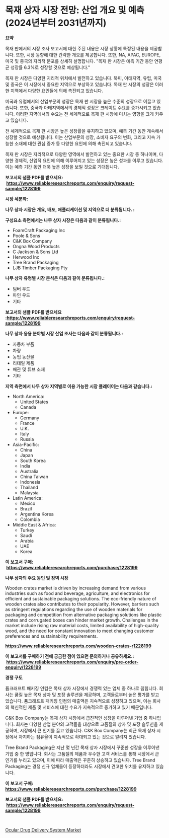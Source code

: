 <p><h1>목재 상자 시장 전망: 산업 개요 및 예측 (2024년부터 2031년까지)</h1></p><p><strong>요약</strong></p>
<p><p>목재 판에서의 시장 조사 보고서에 대한 주된 내용은 시장 상황에 특정된 내용을 제공합니다. 또한, 시장 동향에 대한 간략한 개요를 제공합니다. 또한, NA, APAC, EUROPE, 미국 및 중국의 지리적 분포를 상세히 설명합니다. "목재 판 시장은 예측 기간 동안 연평균 성장률 6.3%로 성장할 것으로 예상됩니다."</p><p>목재 판 시장은 다양한 지리적 위치에서 발전하고 있습니다. 북미, 아태지역, 유럽, 미국 및 중국은 이 시장에서 중요한 지역으로 부상하고 있습니다. 목재 판 시장의 성장은 이러한 지역에서 다양한 요인들에 의해 촉진되고 있습니다.</p><p>미국과 유럽에서의 산업부문의 성장은 목재 판 시장을 높은 수준의 성장으로 이끌고 있습니다. 또한, 중국과 아태지역에서의 경제적 성장은 크레이트 수요를 증가시키고 있습니다. 이러한 지역에서의 수요는 전 세계적으로 목재 판 시장에 미치는 영향을 크게 키우고 있습니다.</p><p>전 세계적으로 목재 판 시장은 높은 성장률을 유지하고 있으며, 예측 기간 동안 계속해서 성장할 것으로 예상됩니다. 이는 산업부문의 성장, 소비자 요구의 변화, 그리고 지속 가능한 소재에 대한 관심 증가 등 다양한 요인에 의해 촉진되고 있습니다.</p><p>목재 판 시장은 지리적으로 다양한 영역에서 발전하고 있는 중요한 시장 중 하나이며, 다양한 경제적, 산업적 요인에 의해 이루어지고 있는 성장은 높은 성과를 이루고 있습니다. 이는 예측 기간 동안 더욱 높은 성장을 보일 것으로 기대됩니다.</p></p>
<p><strong>보고서의 샘플 PDF를 받으세요: &nbsp;<a href="https://www.reliableresearchreports.com/enquiry/request-sample/1228199">https://www.reliableresearchreports.com/enquiry/request-sample/1228199</a></strong></p>
<p><strong>시장 세분화:</strong></p>
<p><strong> 나무 상자 시장은 개요, 배포, 애플리케이션 및 지역으로 더 분류됩니다. :</strong></p>
<p><strong>구성요소 측면에서는 나무 상자 시장은 다음과 같이 분류됩니다.:</strong></p>
<p><ul><li>FoamCraft Packaging Inc</li><li>Poole & Sons</li><li>C&K Box Company</li><li>Ongna Wood Products</li><li>C Jackson & Sons Ltd</li><li>Herwood Inc</li><li>Tree Brand Packaging</li><li>LJB Timber Packaging Pty</li></ul></p>
<p><strong> 나무 상자 유형별 시장 분석은 다음과 같이 분류됩니다.:</strong></p>
<p><ul><li>팀버 우드</li><li>파인 우드</li><li>기타</li></ul></p>
<p><strong>보고서의 샘플 PDF를 받으세요 :<a href="https://www.reliableresearchreports.com/enquiry/request-sample/1228199">https://www.reliableresearchreports.com/enquiry/request-sample/1228199</a></strong></p>
<p><strong> 나무 상자 응용 분야별 시장 산업 조사는 다음과 같이 분류됩니다.:</strong></p>
<p><ul><li>자동차 부품</li><li>차량</li><li>농업 농산물</li><li>리테일 제품</li><li>배관 및 튜브 소재</li><li>기타</li></ul></p>
<p><strong>지역 측면에서 나무 상자 지역별로 이용 가능한 시장 플레이어는 다음과 같습니다.:</strong></p>
<p><ul>
    <li>
        North America:
        <ul>
            <li>United States</li>
            <li>Canada</li>
        </ul>
    </li>
    <li>
        Europe:
        <ul>
            <li>Germany</li>
            <li>France</li>
            <li>U.K.</li>
            <li>Italy</li>
            <li>Russia</li>
        </ul>
    </li>
    <li>
        Asia-Pacific:
        <ul>
            <li>China</li>
            <li>Japan</li>
            <li>South Korea</li>
            <li>India</li>
            <li>Australia</li>
            <li>China Taiwan</li>
            <li>Indonesia</li>
            <li>Thailand</li>
            <li>Malaysia</li>
        </ul>
    </li>
    <li>
        Latin America:
        <ul>
            <li>Mexico</li>
            <li>Brazil</li>
            <li>Argentina Korea</li>
            <li>Colombia</li>
        </ul>
    </li>
    <li>
        Middle East & Africa:
        <ul>
            <li>Turkey</li>
            <li>Saudi</li>
            <li>Arabia</li>
            <li>UAE</li>
            <li>Korea</li>
        </ul>
    </li>
    </ul></p>
<p><strong>이 보고서 구매: &nbsp;<a href="https://www.reliableresearchreports.com/purchase/1228199">https://www.reliableresearchreports.com/purchase/1228199</a></strong></p>
<p><strong>나무 상자의 주요 동인 및 장벽 시장</strong></p>
<p><p>Wooden crates market is driven by increasing demand from various industries such as food and beverage, agriculture, and electronics for efficient and sustainable packaging solutions. The eco-friendly nature of wooden crates also contributes to their popularity. However, barriers such as stringent regulations regarding the use of wooden materials for packaging and competition from alternative packaging solutions like plastic crates and corrugated boxes can hinder market growth. Challenges in the market include rising raw material costs, limited availability of high-quality wood, and the need for constant innovation to meet changing customer preferences and sustainability requirements.</p></p>
<p><strong><a href="https://www.reliableresearchreports.com/wooden-crates-r1228199">https://www.reliableresearchreports.com/wooden-crates-r1228199</a></strong></p>
<p><strong>이 보고서를 구매하기 전에 궁금한 점이 있으면 문의하거나 공유하세요.: &nbsp;<a href="https://www.reliableresearchreports.com/enquiry/pre-order-enquiry/1228199">https://www.reliableresearchreports.com/enquiry/pre-order-enquiry/1228199</a></strong></p>
<p><strong>경쟁 구도</strong></p>
<p><p>퓸크래프트 패키징 인컴은 목재 상자 시장에서 경쟁력 있는 업체 중 하나로 꼽힙니다. 회사는 품질 높은 목재 상자 및 포장 솔루션을 제공하며, 고객들로부터 높은 평가를 받고 있습니다. 퓸크래프트 패키징 인컴의 매출액은 지속적으로 성장하고 있으며, 이는 회사의 혁신적인 제품 및 서비스에 대한 수요가 지속적으로 증가하고 있기 때문입니다.</p><p>C&K Box Company는 목재 상자 시장에서 급진적인 성장을 이루어낸 기업 중 하나입니다. 회사는 다양한 산업 분야의 고객들을 대상으로 고품질의 상자 및 포장 솔루션을 제공하며, 시장에서 큰 인기를 끌고 있습니다. C&K Box Company는 최근 목재 상자 시장에서 차지하는 점유율이 지속적으로 확대되고 있는 것으로 알려져 있습니다.</p><p>Tree Brand Packaging은 지난 몇 년간 목재 상자 시장에서 꾸준한 성장을 이루어낸 기업 중 한 명입니다. 회사는 고품질의 제품과 우수한 고객 서비스를 통해 시장에서 큰 인기를 누리고 있으며, 이에 따라 매출액은 꾸준히 상승하고 있습니다. Tree Brand Packaging는 경쟁 신규 업체들이 등장하더라도 시장에서 견고한 위치를 유지하고 있습니다.</p></p>
<p><strong>이 보고서 구매: &nbsp; <a href="https://www.reliableresearchreports.com/purchase/1228199">https://www.reliableresearchreports.com/purchase/1228199</a></strong></p>
<p><strong>보고서의 샘플 PDF를 받으세요: &nbsp;<a href="https://www.reliableresearchreports.com/enquiry/request-sample/1228199">https://www.reliableresearchreports.com/enquiry/request-sample/1228199</a></strong><strong></strong></p>
<p>&nbsp;</p>
<p><p><a href="https://meowing-canidae-761.notion.site/Ocular-Drug-Delivery-System-Market-Size-and-Market-Trends-Complete-Industry-Overview-2024-to-2031-526c95e669744a62adcf947cb7453459">Ocular Drug Delivery System Market</a></p></p>